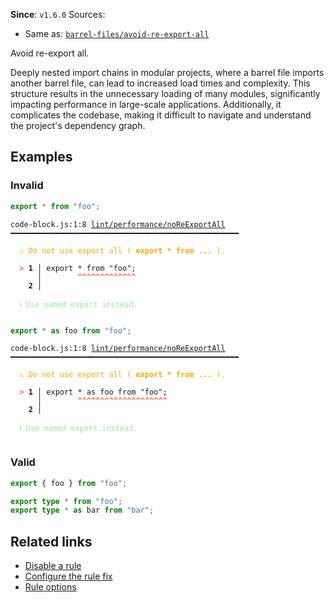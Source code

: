 **Since**: `v1.6.0`
Sources: 
- Same as: <a href="https://github.com/thepassle/eslint-plugin-barrel-files/blob/main/docs/rules/avoid-re-export-all.md" target="_blank"><code>barrel-files/avoid-re-export-all</code></a>

Avoid re-export all.

Deeply nested import chains in modular projects, where a barrel file imports another barrel file, can lead to increased load times and complexity.
This structure results in the unnecessary loading of many modules, significantly impacting performance in large-scale applications.
Additionally, it complicates the codebase, making it difficult to navigate and understand the project's dependency graph.

## Examples

### Invalid

```js
export * from "foo";
```

<pre class="language-text"><code class="language-text">code-block.js:1:8 <a href="https://biomejs.dev/linter/rules/no-re-export-all">lint/performance/noReExportAll</a> ━━━━━━━━━━━━━━━━━━━━━━━━━━━━━━━━━━━━━━━━━━━━━━━━━━━

<strong><span style="color: Orange;">  </span></strong><strong><span style="color: Orange;">⚠</span></strong> <span style="color: Orange;">Do not use export all ( </span><span style="color: Orange;"><strong>export * from ...</strong></span><span style="color: Orange;"> ).</span>
  
<strong><span style="color: Tomato;">  </span></strong><strong><span style="color: Tomato;">&gt;</span></strong> <strong>1 │ </strong>export * from &quot;foo&quot;;
   <strong>   │ </strong>       <strong><span style="color: Tomato;">^</span></strong><strong><span style="color: Tomato;">^</span></strong><strong><span style="color: Tomato;">^</span></strong><strong><span style="color: Tomato;">^</span></strong><strong><span style="color: Tomato;">^</span></strong><strong><span style="color: Tomato;">^</span></strong><strong><span style="color: Tomato;">^</span></strong><strong><span style="color: Tomato;">^</span></strong><strong><span style="color: Tomato;">^</span></strong><strong><span style="color: Tomato;">^</span></strong><strong><span style="color: Tomato;">^</span></strong><strong><span style="color: Tomato;">^</span></strong><strong><span style="color: Tomato;">^</span></strong>
    <strong>2 │ </strong>
  
<strong><span style="color: lightgreen;">  </span></strong><strong><span style="color: lightgreen;">ℹ</span></strong> <span style="color: lightgreen;">Use named export instead.</span>
  
</code></pre>

```js
export * as foo from "foo";
```

<pre class="language-text"><code class="language-text">code-block.js:1:8 <a href="https://biomejs.dev/linter/rules/no-re-export-all">lint/performance/noReExportAll</a> ━━━━━━━━━━━━━━━━━━━━━━━━━━━━━━━━━━━━━━━━━━━━━━━━━━━

<strong><span style="color: Orange;">  </span></strong><strong><span style="color: Orange;">⚠</span></strong> <span style="color: Orange;">Do not use export all ( </span><span style="color: Orange;"><strong>export * from ...</strong></span><span style="color: Orange;"> ).</span>
  
<strong><span style="color: Tomato;">  </span></strong><strong><span style="color: Tomato;">&gt;</span></strong> <strong>1 │ </strong>export * as foo from &quot;foo&quot;;
   <strong>   │ </strong>       <strong><span style="color: Tomato;">^</span></strong><strong><span style="color: Tomato;">^</span></strong><strong><span style="color: Tomato;">^</span></strong><strong><span style="color: Tomato;">^</span></strong><strong><span style="color: Tomato;">^</span></strong><strong><span style="color: Tomato;">^</span></strong><strong><span style="color: Tomato;">^</span></strong><strong><span style="color: Tomato;">^</span></strong><strong><span style="color: Tomato;">^</span></strong><strong><span style="color: Tomato;">^</span></strong><strong><span style="color: Tomato;">^</span></strong><strong><span style="color: Tomato;">^</span></strong><strong><span style="color: Tomato;">^</span></strong><strong><span style="color: Tomato;">^</span></strong><strong><span style="color: Tomato;">^</span></strong><strong><span style="color: Tomato;">^</span></strong><strong><span style="color: Tomato;">^</span></strong><strong><span style="color: Tomato;">^</span></strong><strong><span style="color: Tomato;">^</span></strong><strong><span style="color: Tomato;">^</span></strong>
    <strong>2 │ </strong>
  
<strong><span style="color: lightgreen;">  </span></strong><strong><span style="color: lightgreen;">ℹ</span></strong> <span style="color: lightgreen;">Use named export instead.</span>
  
</code></pre>

### Valid

```js
export { foo } from "foo";
```

```ts
export type * from "foo";
export type * as bar from "bar";
```

## Related links

- [Disable a rule](/linter/#disable-a-lint-rule)
- [Configure the rule fix](/linter#configure-the-rule-fix)
- [Rule options](/linter/#rule-options)
